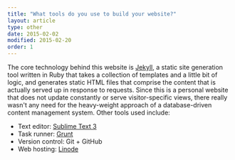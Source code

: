 ```yaml
---
title: "What tools do you use to build your website?"
layout: article
type: other
date: 2015-02-02
modified: 2015-02-20
order: 1
---
```


The core technology behind this website is [Jekyll](http://jekyllrb.com), a static site generation tool written in Ruby that takes a collection of templates and
a little bit of logic, and generates static HTML files that comprise the content that is actually served up in response to requests. Since this is a personal website that does not update constantly or serve visitor-specific views, there really wasn't any need for the heavy-weight approach of a database-driven content management system. Other tools used include:

* Text editor: [Sublime Text 3](http://www.sublimetext.com)
* Task runner: [Grunt](http://gruntjs.com)
* Version control: Git + GitHub
* Web hosting: [Linode](http://linode.com)
